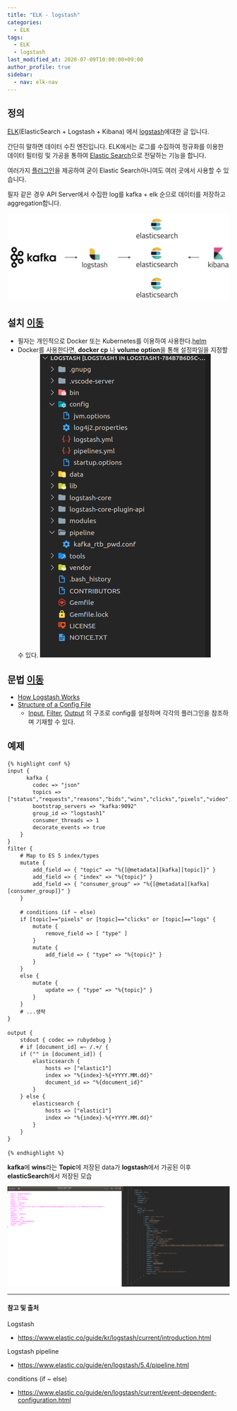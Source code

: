 ```yaml
---
title: "ELK - logstash"
categories: 
  - ELK
tags:
  - ELK
  - logstash
last_modified_at: 2020-07-09T10:00:00+09:00
author_profile: true
sidebar:
  - nav: elk-nav
---
```


## 정의

[ELK](https://www.elastic.co/kr/what-is/elk-stack)(ElasticSearch + Logstash + Kibana) 에서 [logstash](https://www.elastic.co/guide/kr/logstash/current/getting-started-with-logstash.html)에대한 글 입니다. 

간단히 말하면 데이터 수진 엔진입니다. ELK에서는 로그를 수집하여 정규화를 이용한 데이터 필터링 및 가공을 통하여 [Elastic Search](https://www.elastic.co/kr/what-is/elasticsearch)으로 전달하는 기능을 합니다.

여러가지 [플러그인](https://www.elastic.co/guide/en/logstash/5.4/output-plugins.html)을 제공하여 굳이 Elastic Search아니여도 여러 곳에서 사용할 수 있습니다.

필자 같은 경우 API Server에서 수집한 log를 kafka + elk 순으로 데이터를 저장하고 aggregation합니다.

![1](/assets/img/posts/ELK/logstash/1.png)

## 설치 [이동](https://www.elastic.co/guide/en/logstash/current/installing-logstash.html)

- 필자는 개인적으로 Docker 또는 Kubernetes를 이용하여 사용한다.[helm](https://hub.helm.sh/charts/elastic/logstash)
- Docker를 사용한다면, **docker cp** 나 **volume option**을 통해 설정파일을 지정할 수 있다.
  ![2](/assets/img/posts/ELK/logstash/2.png)

## 문법 [이동](https://www.elastic.co/guide/en/logstash/5.4/configuration-file-structure.html)

- [How Logstash Works](https://www.elastic.co/guide/en/logstash/5.4/pipeline.html#pipeline)
- [Structure of a Config File](https://www.elastic.co/guide/en/logstash/5.4/configuration-file-structure.html)
  - [Input](https://www.elastic.co/guide/en/logstash/5.4/input-plugins.html),
    [Filter](https://www.elastic.co/guide/en/logstash/5.4/filter-plugins.html), 
    [Output](https://www.elastic.co/guide/en/logstash/5.4/output-plugins.html) 의 구조로 config를 설정하며 각각의 플러그인을 참조하며 기재할 수 있다. 

## 예제 

    {% highlight conf %}
    input {
          kafka {
            codec => "json"
            topics => ["status","requests","reasons","bids","wins","clicks","pixels","video","postbackevents","logs"]
            bootstrap_servers => "kafka:9092"
            group_id => "logstash1"
            consumer_threads => 1
            decorate_events => true
        }
    }
    filter {
        # Map to ES 5 index/types 
        mutate {
            add_field => { "topic" => "%{[@metadata][kafka][topic]}" }
            add_field => { "index" => "%{topic}" }
            add_field => { "consumer_group" => "%{[@metadata][kafka][consumer_group]}" }
        }

        # conditions (if ~ else)
        if [topic]=="pixels" or [topic]=="clicks" or [topic]=="logs" {
            mutate {
                remove_field => [ "type" ]
            }
            mutate {
                add_field => { "type" => "%{topic}" }
            }
        }
        else {
            mutate {
                update => { "type" => "%{topic}" }
            }
        }
        # ...생략
    }
    
    output {
        stdout { codec => rubydebug }
        # if [document_id] =~ /.+/ {
        if ("" in [document_id]) {
            elasticsearch {
                hosts => ["elastic1"]
                index => "%{index}-%{+YYYY.MM.dd}"
                document_id => "%{document_id}"
            }
        } else {
            elasticsearch {
                hosts => ["elastic1"]
                index => "%{index}-%{+YYYY.MM.dd}"
            }
        }
    }

    {% endhighlight %}

**kafka**에 **wins**라는 **Topic**에 저장된 data가 **logstash**에서 가공된 이후 **elasticSearch**에서 저장된 모습

![3](/assets/img/posts/ELK/logstash/3.png)


---
#### 참고 및 출처

Logstash

- https://www.elastic.co/guide/kr/logstash/current/introduction.html

Logstash pipeline
- https://www.elastic.co/guide/en/logstash/5.4/pipeline.html

conditions (if ~ else)
- https://www.elastic.co/guide/en/logstash/current/event-dependent-configuration.html